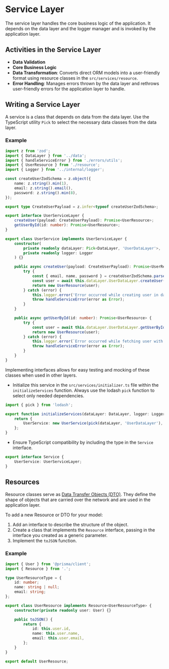# Service Layer

The service layer handles the core business logic of the application. It depends on the data layer and the logger manager and is invoked by the application layer.

## Activities in the Service Layer

- **Data Validation**
- **Core Business Logic**
- **Data Transformation**: Converts direct ORM models into a user-friendly format using resource classes in the `src/services/resource`.
- **Error Handling**: Manages errors thrown by the data layer and rethrows user-friendly errors for the application layer to handle.

## Writing a Service Layer

A service is a class that depends on data from the data layer. Use the TypeScript utility `Pick` to select the necessary data classes from the data layer.

### Example

```ts
import z from 'zod';
import { DataLayer } from '../data';
import { handleServiceError } from './errors/utils';
import { UserResource } from './resource';
import { Logger } from '../internal/logger';

const createUserZodSchema = z.object({
    name: z.string().min(1),
    email: z.string().email(),
    password: z.string().min(8),
});

export type CreateUserPayload = z.infer<typeof createUserZodSchema>;

export interface UserServiceLayer {
    createUser(payload: CreateUserPayload): Promise<UserResource>;
    getUserById(id: number): Promise<UserResource>;
}

export class UserService implements UserServiceLayer {
    constructor(
        private readonly dataLayer: Pick<DataLayer, 'UserDataLayer'>,
        private readonly logger: Logger
    ) {}

    public async createUser(payload: CreateUserPayload): Promise<UserResource> {
        try {
            const { email, name, password } = createUserZodSchema.parse(payload);
            const user = await this.dataLayer.UserDataLayer.createUser(name, email, password);
            return new UserResource(user);
        } catch (error) {
            this.logger.error('Error occurred while creating user in data layer', error as object);
            throw handleServiceError(error as Error);
        }
    }

    public async getUserById(id: number): Promise<UserResource> {
        try {
            const user = await this.dataLayer.UserDataLayer.getUserById(id);
            return new UserResource(user);
        } catch (error) {
            this.logger.error(`Error occurred while fetching user with id ${id} in data layer`, error as object);
            throw handleServiceError(error as Error);
        }
    }
}
```

Implementing interfaces allows for easy testing and mocking of these classes when used in other layers.

- Initialize this service in the `src/services/initializer.ts` file within the `initializeServices` function. 
Always use the lodash `pick` function to select only needed dependencies. 

```ts
import { pick } from 'lodash';

export function initializeServices(dataLayer: DataLayer, logger: Logger): Service {
    return {
        UserService: new UserService(pick(dataLayer, 'UserDataLayer'), logger),
    };
}
```

- Ensure TypeScript compatibility by including the type in the `Service` interface.

```ts
export interface Service {
    UserService: UserServiceLayer;
}
```

## Resources

Resource classes serve as [Data Transfer Objects (DTO)](https://en.wikipedia.org/wiki/Data_transfer_object). They define the shape of objects that are carried over the network and are used in the application layer.

To add a new Resource or DTO for your model:

1. Add an interface to describe the structure of the object.
2. Create a class that implements the `Resource` interface, passing in the interface you created as a generic parameter.
3. Implement the `toJSON` function.

### Example

```ts
import { User } from '@prisma/client';
import { Resource } from '.';

type UserResourceType = {
    id: number;
    name: string | null;
    email: string;
};

export class UserResource implements Resource<UserResourceType> {
    constructor(private readonly user: User) {}

    public toJSON() {
        return {
            id: this.user.id,
            name: this.user.name,
            email: this.user.email,
        };
    }
}

export default UserResource;
```